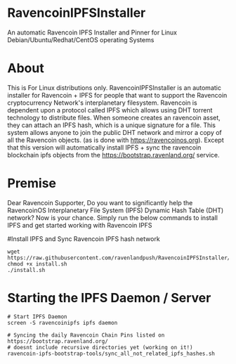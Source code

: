# RavencoinIPFSInstaller
An automatic Ravencoin IPFS Installer and Pinner for Linux Debian/Ubuntu/Redhat/CentOS operating Systems

# About
This is For Linux distributions only. RavencoinIPFSInstaller is an automatic installer for Ravencoin + IPFS for people that want to support the Ravencoin cryptocurrency Network's interplanetary filesystem. Ravencoin is dependent upon a protocol called IPFS which allows using DHT torrent technology to distribute files. When someone creates an ravencoin asset, they can attach an IPFS hash, which is a unique signature for a file. This system allows anyone to join the public DHT network and mirror a copy of all the Ravencoin objects. (as is done with https://ravencoinos.org). Except that this version will automatically install IPFS + sync the ravencoin blockchain ipfs objects from the https://bootstrap.ravenland.org/ service. 

# Premise
Dear Ravencoin Supporter,
Do you want to significantly help the RavencoinOS Interplanetary File System (IPFS) Dynamic Hash Table (DHT) network? 
Now is your chance. Simply run the below commands to install IPFS and get started working with Ravencoin IPFS

#Install IPFS and Sync Ravencoin IPFS hash network
```
wget https://raw.githubusercontent.com/ravenlandpush/RavencoinIPFSInstaller/master/install.sh
chmod +x install.sh
./install.sh
```

# Starting the IPFS Daemon / Server
```
# Start IPFS Daemon
screen -S ravencoinipfs ipfs daemon

# Syncing the daily Ravencoin Chain Pins listed on https://bootstrap.ravenland.org/
# doesnt include recursive directories yet (working on it!)
ravencoin-ipfs-bootstrap-tools/sync_all_not_related_ipfs_hashes.sh
```



